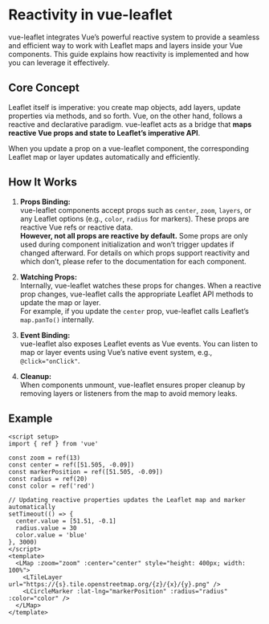 # Reactivity in vue-leaflet

vue-leaflet integrates Vue’s powerful reactive system to provide a seamless and efficient way to work with Leaflet maps and layers inside your Vue components. This guide explains how reactivity is implemented and how you can leverage it effectively.

## Core Concept

Leaflet itself is imperative: you create map objects, add layers, update properties via methods, and so forth. Vue, on the other hand, follows a reactive and declarative paradigm. vue-leaflet acts as a bridge that **maps reactive Vue props and state to Leaflet’s imperative API**.

When you update a prop on a vue-leaflet component, the corresponding Leaflet map or layer updates automatically and efficiently.

## How It Works

1. **Props Binding:**  
   vue-leaflet components accept props such as `center`, `zoom`, `layers`, or any Leaflet options (e.g., `color`, `radius` for markers). These props are reactive Vue refs or reactive data. \
   **However, not all props are reactive by default.** Some props are only used during component initialization and won’t trigger updates if changed afterward. For details on which props support reactivity and which don’t, please refer to the documentation for each component.

2. **Watching Props:**  
   Internally, vue-leaflet watches these props for changes. When a reactive prop changes, vue-leaflet calls the appropriate Leaflet API methods to update the map or layer.  
   For example, if you update the `center` prop, vue-leaflet calls Leaflet’s `map.panTo()` internally.

3. **Event Binding:**  
   vue-leaflet also exposes Leaflet events as Vue events. You can listen to map or layer events using Vue’s native event system, e.g., `@click="onClick"`.

4. **Cleanup:**  
   When components unmount, vue-leaflet ensures proper cleanup by removing layers or listeners from the map to avoid memory leaks.

## Example

```vue
<script setup>
import { ref } from 'vue'

const zoom = ref(13)
const center = ref([51.505, -0.09])
const markerPosition = ref([51.505, -0.09])
const radius = ref(20)
const color = ref('red')

// Updating reactive properties updates the Leaflet map and marker automatically
setTimeout(() => {
  center.value = [51.51, -0.1]
  radius.value = 30
  color.value = 'blue'
}, 3000)
</script>
<template>
  <LMap :zoom="zoom" :center="center" style="height: 400px; width: 100%">
    <LTileLayer url="https://{s}.tile.openstreetmap.org/{z}/{x}/{y}.png" />
    <LCircleMarker :lat-lng="markerPosition" :radius="radius" :color="color" />
  </LMap>
</template>
```